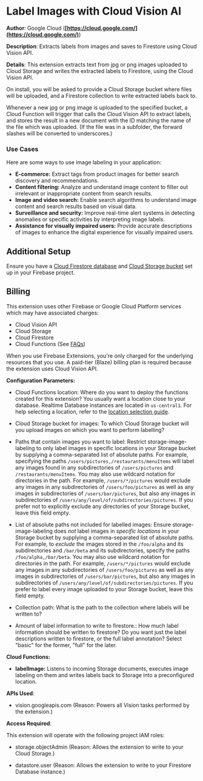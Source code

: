 # Label Images with Cloud Vision AI

**Author**: Google Cloud (**[https://cloud.google.com/](https://cloud.google.com/)**)

**Description**: Extracts labels from images and saves to Firestore using Cloud Vision API.



**Details**: This extension extracts text from jpg or png images uploaded to Cloud Storage and writes the extracted labels to Firestore, using the Cloud Vision API.

On install, you will be asked to provide a Cloud Storage bucket where files will be uploaded, and a Firestore collection to write extracted labels back to.

Whenever a new jpg or png image is uploaded to the specified bucket, a Cloud Function will trigger that calls the Cloud Vision API to extract labels, and stores the result in a new document with the ID matching the name of the file which was uploaded. (If the file was in a subfolder, the forward slashes will be converted to underscores.)

### Use Cases

Here are some ways to use image labeling in your application:

* **E-commerce:** Extract tags from product images for better search discovery and recommendations.
* **Content filtering:** Analyze and understand image content to filter out irrelevant or inappropriate content from search results.
* **Image and video search:** Enable search algorithms to understand image content and search results based on visual data.
* **Surveillance and security:** Improve real-time alert systems in detecting anomalies or specific activities by interpreting image labels.
* **Assistance for visually impaired users:** Provide accurate descriptions of images to enhance the digital experience for visually impaired users.

## Additional Setup

Ensure you have a [Cloud Firestore database](https://firebase.google.com/docs/firestore/quickstart) and [Cloud Storage bucket](https://firebase.google.com/docs/storage) set up in your Firebase project.

## Billing

This extension uses other Firebase or Google Cloud Platform services which may have associated charges:

* Cloud Vision API
* Cloud Storage
* Cloud Firestore
* Cloud Functions (See [FAQs](https://firebase.google.com/support/faq#extensions-pricing))

When you use Firebase Extensions, you're only charged for the underlying resources that you use. A paid-tier (Blaze) billing plan is required because the extension uses Cloud Vision API.




**Configuration Parameters:**

* Cloud Functions location: Where do you want to deploy the functions created for this extension? You usually want a location close to your database. Realtime Database instances are located in `us-central1`. For help selecting a location, refer to the [location selection guide](https://firebase.google.com/docs/functions/locations).

* Cloud Storage bucket for images: To which Cloud Storage bucket will you upload images on which you want to perform labelling?


* Paths that contain images you want to label: Restrict storage-image-labeling to only label images in specific locations in your Storage bucket by  supplying a comma-separated list of absolute paths. For example, specifying the paths `/users/pictures,/restaurants/menuItems` will label any images found in any subdirectories of `/users/pictures` and `/restaurants/menuItems`.
You may also use wildcard notation for directories in the path. For example, `/users/*/pictures` would exclude any images in any subdirectories of `/users/foo/pictures` as well as any images in subdirectories of `/users/bar/pictures`, but also any images in subdirectories of `/users/any/level/of/subdirectories/pictures`. 
If you prefer not to explicitly exclude any directories of your Storage bucket, leave this field empty.


* List of absolute paths not included for labelled images: Ensure storage-image-labeling does *not* label images in _specific locations_ in your Storage bucket by  supplying a comma-separated list of absolute paths. For example, to *exclude* the images  stored in the `/foo/alpha` and its subdirectories and `/bar/beta` and its subdirectories, specify the paths `/foo/alpha,/bar/beta`.
You may also use wildcard notation for directories in the path. For example, `/users/*/pictures` would exclude any images in any subdirectories of `/users/foo/pictures` as well as any images in subdirectories of `/users/bar/pictures`, but also any images in subdirectories of `/users/any/level/of/subdirectories/pictures`.
If you prefer to label every image uploaded to your Storage bucket,  leave this field empty.


* Collection path: What is the path to the collection where labels will be written to?


* Amount of label information to write to firestore.: How much label information should be written to firestore? Do you want just the label descriptions written to firestore,  or the full label annotation? Select \"basic\" for the former, \"full\" for the later.




**Cloud Functions:**

* **labelImage:** Listens to incoming Storage documents, executes image labeling on them and writes labels back to Storage into a preconfigured location.



**APIs Used**:

* vision.googleapis.com (Reason: Powers all Vision tasks performed by the extension.)



**Access Required**:



This extension will operate with the following project IAM roles:

* storage.objectAdmin (Reason: Allows the extension to write to your Cloud Storage.)

* datastore.user (Reason: Allows the extension to write to your Firestore Database instance.)
